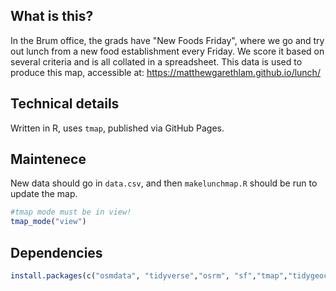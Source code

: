 ## What is this?
In the Brum office, the grads have "New Foods Friday", where we go and try out lunch from a new food establishment every Friday. We score it based on several criteria and is all collated in a spreadsheet. This data is used to produce this map, accessible at: https://matthewgarethlam.github.io/lunch/

## Technical details
Written in R, uses ```tmap```, published via GitHub Pages. 

## Maintenece
New data should go in ```data.csv```, and then ```makelunchmap.R``` should be run to update the map.
```R
#tmap mode must be in view! 
tmap_mode("view") 
```

## Dependencies
```R
install.packages(c("osmdata", "tidyverse","osrm", "sf","tmap","tidygeocoder", "leaflet"))
```

